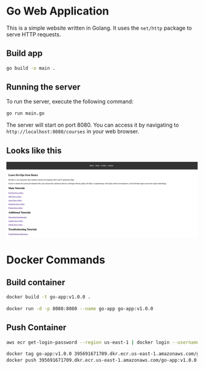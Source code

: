 # Go Web Application

This is a simple website written in Golang. It uses the `net/http` package to serve HTTP requests.

## Build app

```bash
go build -o main .
```

## Running the server

To run the server, execute the following command:

```bash
go run main.go
```

The server will start on port 8080. You can access it by navigating to `http://localhost:8080/courses` in your web browser.

## Looks like this

![Website](static/images/golang-website.png)

# Docker Commands

## Build container

```sh
docker build -t go-app:v1.0.0 .
```

```sh
docker run -d -p 8080:8080 --name go-app go-app:v1.0.0
```

## Push Container

```sh
aws ecr get-login-password --region us-east-1 | docker login --username AWS --password-stdin 395691671709.dkr.ecr.us-east-1.amazonaws.com
```

```sh
docker tag go-app:v1.0.0 395691671709.dkr.ecr.us-east-1.amazonaws.com/go-app:v1.0.0
docker push 395691671709.dkr.ecr.us-east-1.amazonaws.com/go-app:v1.0.0
```